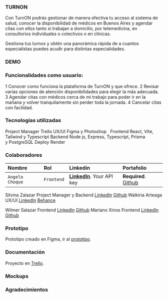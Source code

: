 ### TURNON
Con TurnON podrás gestionar de manera efectiva tu acceso al sistema de salud, conocer
la disponibilidad de médicos en Buenos Aires y agendar citas con ellos tanto si trabajan  a domicilio,
por telemedicina, en consultorios individuales o colectivos o en clínicas.

Gestiona tus turnos y obtén una panorámica rápida de a cuantos especialistas puedes acudir para
distintas especialidades.  

### DEMO  

### Funcionalidades como usuario:  
1 Conocer como funciona la plataforma de TurnON y que ofrece.
2 Revisar varias opciones de atención disponibilidades para elegir la más adecuada. 
3 Agendar citas con médicos cerca de mi trabajo para poder ir en la mañana y volver tranquilamente sin perder toda la jornada.
4 Cancelar citas con facilidad.

### Tecnologías utilizadas
Project Manager
Trello
UX/UI
Figma y Photoshop  
Frontend
React, Vite, Tailwind y Typescript
Backend
Node js, Express, Typescript, Prisma y PostgreSQL
Deploy
Render  

### Colaboradores

| Nombre | Rol     | Linkedin               | Portafolio               |
| :-------- | :------- | :------------------------- | :------------------------- |
| `Angelo Choque` | `Frontend` | **[LinkedIn](https://www.linkedin.com/in/-wilmer-salazar/)**. Your API key | **Required**.  [Github](https://github.com/wkatir) |

Silvina Zalazar Project Manager y Backend [LinkedIn](https://www.linkedin.com/in/silvana-rocio-zalazar/) [Github](https://github.com/SilvanaZ)
Walkiria Arteaga UX/UI [LinkedIn](https://www.linkedin.com/in/walkiria-arteaga-10501925b/) [Behance](https://www.behance.net/walkiriaarteaga1)
  
Wilmer Salazar Frontend [LinkedIn](https://www.linkedin.com/in/-wilmer-salazar/) [Github](https://github.com/wkatir)
Mariano Xinos Frontend [LinkedIn](https://www.linkedin.com/in/-wilmer-salazar/) [Github](https://github.com/wkatir) 

### Prototipo
Prototipo creado en Figma, ir al [prototipo](https://www.figma.com/proto/KJGbeq5EaKiVlsV9JxPbnD/TurnON?page-id=0%3A1&node-id=428-5141&node-type=canvas&viewport=-6496%2C-12604%2C0.26&t=GAYBSbn5d3VwE1jB-1&scaling=scale-down-width&content-scaling=fixed&starting-point-node-id=428%3A5141&show-proto-sidebar=1).

### Documentación 
Proyecto en [Trello](https://trello.com/b/E4gWCkiN/turnon-equipo-c22).

### Mockups

### Agradecimientos
